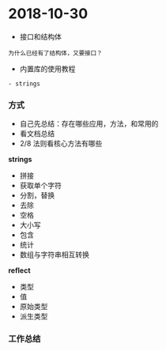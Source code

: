 # 2018-10-30

- 接口和结构体

```
为什么已经有了结构体，又要接口？

```

- 内置库的使用教程

```
- strings

```






### 方式

- 自己先总结：存在哪些应用，方法，和常用的
- 看文档总结
- 2/8 法则看核心方法有哪些



**strings**

- 拼接
- 获取单个字符
- 分割，替换
- 去除
- 空格
- 大小写
- 包含
- 统计
- 数组与字符串相互转换


**reflect**

- 类型
- 值
- 原始类型
- 派生类型

### 工作总结



